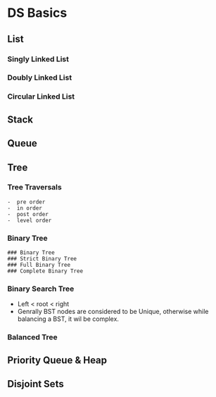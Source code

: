 # DS Basics
## List
### Singly Linked List
### Doubly Linked List
### Circular Linked List
## Stack
## Queue
## Tree
  ### Tree Traversals 
    -  pre order 
    -  in order 
    -  post order 
    -  level order 
  ### Binary Tree 
    ### Binary Tree
    ### Strict Binary Tree
    ### Full Binary Tree
    ### Complete Binary Tree
  ### Binary Search Tree 
  - Left < root < right 
  - Genrally BST nodes are considered to be Unique, otherwise while balancing a BST, it wil be complex.
  ### Balanced Tree
## Priority Queue & Heap
## Disjoint Sets





